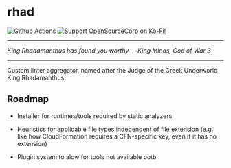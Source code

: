 rhad
====

<!-- badges: start -->
[![Github Actions](https://github.com/opensourcecorp/rhad/workflows/test-rhad/badge.svg)](https://github.com/opensourcecorp/rhad/actions)
[![Support OpenSourceCorp on Ko-Fi!](https://img.shields.io/badge/Ko--fi-F16061?style=for-the-badge&logo=ko-fi&logoColor=white)](https://ko-fi.com/ryapric)
<!-- badges: end -->

---

*King Rhadamanthus has found you worthy -- King Minos, God of War 3*

---

Custom linter aggregator, named after the Judge of the Greek Underworld King
Rhadamanthus.

Roadmap
-------

- Installer for runtimes/tools required by static analyzers

- Heuristics for applicable file types independent of file extension (e.g. like
  how CloudFormation requires a CFN-specific key, even if it has no extension)

- Plugin system to alow for tools not available ootb
